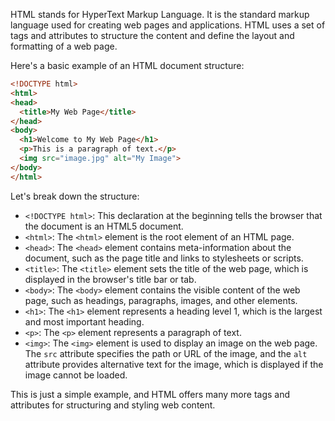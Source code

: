 HTML stands for HyperText Markup Language. It is the standard markup language used for creating web pages and applications. HTML uses a set of tags and attributes to structure the content and define the layout and formatting of a web page.

Here's a basic example of an HTML document structure:

```html
<!DOCTYPE html>
<html>
<head>
  <title>My Web Page</title>
</head>
<body>
  <h1>Welcome to My Web Page</h1>
  <p>This is a paragraph of text.</p>
  <img src="image.jpg" alt="My Image">
</body>
</html>
```

Let's break down the structure:

- `<!DOCTYPE html>`: This declaration at the beginning tells the browser that the document is an HTML5 document.
- `<html>`: The `<html>` element is the root element of an HTML page.
- `<head>`: The `<head>` element contains meta-information about the document, such as the page title and links to stylesheets or scripts.
- `<title>`: The `<title>` element sets the title of the web page, which is displayed in the browser's title bar or tab.
- `<body>`: The `<body>` element contains the visible content of the web page, such as headings, paragraphs, images, and other elements.
- `<h1>`: The `<h1>` element represents a heading level 1, which is the largest and most important heading.
- `<p>`: The `<p>` element represents a paragraph of text.
- `<img>`: The `<img>` element is used to display an image on the web page. The `src` attribute specifies the path or URL of the image, and the `alt` attribute provides alternative text for the image, which is displayed if the image cannot be loaded.

This is just a simple example, and HTML offers many more tags and attributes for structuring and styling web content.
